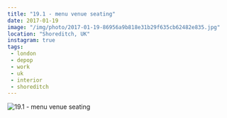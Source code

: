 ```yaml
---
title: "19.1 - menu venue seating"
date: 2017-01-19
image: "/img/photo/2017-01-19-86956a9b818e31b29f635cb62482e835.jpg"
location: "Shoreditch, UK"
instagram: true
tags:
 - london
 - depop
 - work
 - uk
 - interior
 - shoreditch
---
```


![19.1 - menu venue seating](/img/photo/2017-01-19-86956a9b818e31b29f635cb62482e835.jpg)
